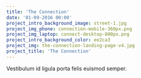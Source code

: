 ```yaml
---
title: 'The Connection'
date: '01-09-2016 00:00'
project_intro_background_image: street-1.jpg
project_img_phone: connection-mobile-360px.png
project_img_laptop: connect-desktop-800px.png
project_intro_background_color: ee2ca3
project_img: the-connection-landing-page-v4.jpg
project_title: 'The Connection'
---
```


<p class="subhead">Vestibulum id ligula porta felis euismod semper.</p>
